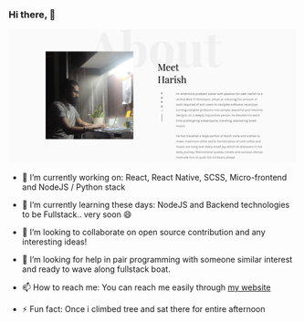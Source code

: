 ### Hi there, 👋

![Site preview](https://raw.githubusercontent.com/HarishBoke/HarishBoke/master/content/harish.website.png)

- 🔭 I’m currently working on: React, React Native, SCSS, Micro-frontend and NodeJS / Python stack

- 🌱 I’m currently learning these days: NodeJS and Backend technologies to be Fullstack.. very soon 😄

- 👯 I’m looking to collaborate on open source contribution and any interesting ideas!

- 🤔 I’m looking for help in pair programming with someone similar interest and ready to wave  along fullstack boat.

- 📫 How to reach me: You can reach me easily through <a href="https://harish.website">my website</a>

- ⚡ Fun fact: Once i climbed tree and sat there for entire afternoon

